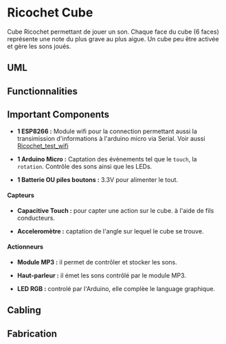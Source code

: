 # Ricochet Cube

Cube Ricochet permettant de jouer un son. Chaque face du cube (6 faces) représente une note du plus grave au plus aigue. Un cube peu être activée et gère les sons joués. 

## UML



## Functionnalities





## Important Components

- **1 ESP8266 :** Module wifi pour la connection permettant aussi la transimission d'informations à l'arduino micro via Serial. Voir aussi [Ricochet_test_wifi](https://github.com/ricochetGobz/ricochet_test_wifi)

- **1 Arduino Micro :** Captation des évènements tel que le `touch`, la `rotation`. Contrôle des sons ainsi que les LEDs.

- **1 Batterie OU piles boutons :** 3.3V pour alimenter le tout.


#### Capteurs

- **Capacitive Touch :** pour capter une action sur le cube. à l'aide de fils conducteurs.

- **Acceleromètre :** captation de l'angle sur lequel le cube se trouve.


#### Actionneurs
 
- **Module MP3 :** il permet de contrôler et stocker les sons.

- **Haut-parleur :** il émet les sons contrôlé par le module MP3.

- **LED RGB :** controlé par l'Arduino, elle complèe le language graphique.


## Cabling



## Fabrication


